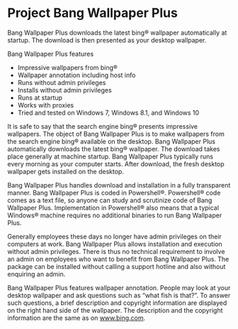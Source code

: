 # Project Bang Wallpaper Plus

<p>Bang Wallpaper Plus downloads the latest bing® wallpaper automatically at startup. The download is then presented as your desktop wallpaper.

<p>Bang Wallpaper Plus features</p>

<ul>
<li>  Impressive wallpapers from bing®</li>
<li>  Wallpaper annotation including host info </li>
<li>  Runs without admin privileges </li>
<li>  Installs without admin privileges </li>
<li>  Runs at startup </li>
<li>  Works with proxies </li>
<li>  Tried and tested on Windows 7, Windows 8.1, and Windows 10</li>
</ul>

<p>It is safe to say that the search engine bing® presents impressive wallpapers. The object of Bang Wallpaper Plus is to make wallpapers from the search engine bing® available on the desktop. Bang Wallpaper Plus automatically downloads the latest bing® wallpaper. The download takes place generally at machine startup. Bang Wallpaper Plus typically runs every morning as your computer starts. After download, the fresh desktop wallpaper gets installed on the desktop.</p>

<p>Bang Wallpaper Plus handles download and installation in a fully transparent manner. Bang Wallpaper Plus is coded in Powershell®. Powershell® code comes as a text file, so anyone can study and scrutinize code of Bang Wallpaper Plus. Implementation in Powershell® also means that a typical Windows® machine requires no additional binaries to run Bang Wallpaper Plus.</p>

<p>Generally employees these days no longer have admin privileges on their computers at work. Bang Wallpaper Plus allows installation and execution without admin privileges. There is thus no technical requirement to involve an admin on employees who want to benefit from Bang Wallpaper Plus. The package can be installed without calling a support hotline and also without enquiring an admin.</p>

<p>Bang Wallpaper Plus features wallpaper annotation. People may look at your desktop wallpaper and ask questions such as “what fish is that?”. To answer such questions, a brief description and copyright information are displayed on the right hand side of the wallpaper. The description and the copyright information are the same as on <a href="http://www.bing.com">www.bing.com</a>. </p>


